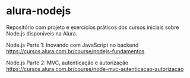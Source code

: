 # alura-nodejs

Repositório com projeto e exercícios práticos dos cursos iniciais sobre Node.js disponíveis na Alura.

Node.js Parte 1: Inovando com JavaScript no backend
https://cursos.alura.com.br/course/nodejs-fundamentos

Node.js Parte 2: MVC, autenticação e autorização
https://cursos.alura.com.br/course/node-mvc-autenticacao-autorizacao
